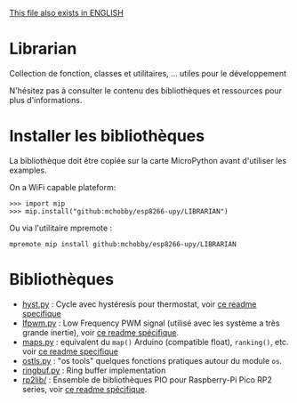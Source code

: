 [This file also exists in ENGLISH](readme_ENG.md)

# Librarian

Collection de fonction, classes et utilitaires, ... utiles pour le développement

N'hésitez pas à consulter le contenu des bibliothèques et ressources pour plus d'informations.

# Installer les bibliothèques

La bibliothèque doit être copiée sur la carte MicroPython avant d'utiliser les examples.

On a WiFi capable plateform:

```
>>> import mip
>>> mip.install("github:mchobby/esp8266-upy/LIBRARIAN")
```

Ou via l'utilitaire mpremote :

```
mpremote mip install github:mchobby/esp8266-upy/LIBRARIAN
```

# Bibliothèques

* [hyst.py](lib/hyst.py) : Cycle avec hystéresis pour thermostat, voir [ce readme specifique](hyst_readme.md)
* [lfpwm.py](lib/lfpwm.py) : Low Frequency PWM signal (utilisé avec les système a très grande inertie), voir [ce readme spécifique](lfpwm_readme.md).
* [maps.py](lib/maps.py) : equivalent du `map()` Arduino (compatible float), `ranking()`, etc. voir [ce readme specifique](maps_readme.md)
* [ostls.py](lib/ostls.py) : "os tools" quelques fonctions pratiques autour du module `os`.
* [ringbuf.py](lib/ringbuf.py) : Ring buffer implementation
* [rp2lib/](rp2lib/) : Ensemble de bibliothèques PIO pour Raspberry-Pi Pico RP2 series, voir [ce readme spécifique](rp2lib_readme.md).
